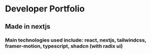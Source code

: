 # Developer Portfolio 

## Made in nextjs

### Main technologies used include: react, nextjs, tailwindcss, framer-motion, typescript, shadcn (with radix ui)

